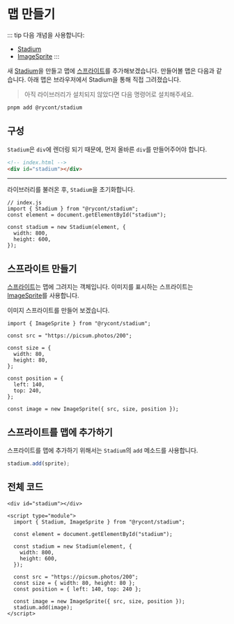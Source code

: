 # 맵 만들기

::: tip 다음 개념을 사용합니다:

- [Stadium](/API/classes/Stadium)
- [ImageSprite](/API/classes/ImageSprite)
  :::

새 [Stadium](/API/classes/Stadium)을 만들고 맵에 [스프라이트](/API/classes/Sprite)를 추가해보겠습니다. 만들어볼 맵은 다음과 같습니다. 아래 맵은 브라우저에서 Stadium을 통해 직접 그려졌습니다.

<div ref="el" />

> 아직 라이브러리가 설치되지 않았다면 다음 명령어로 설치해주세요.

```bash
pnpm add @rycont/stadium
```

## 구성

`Stadium`은 `div`에 렌더링 되기 때문에, 먼저 올바른 `div`를 만들어주어야 합니다.

```html
<!-- index.html -->
<div id="stadium"></div>
```

---

라이브러리를 불러온 후, `Stadium`을 초기화합니다.

```js{5-8}
// index.js
import { Stadium } from "@rycont/stadium";
const element = document.getElementById("stadium");

const stadium = new Stadium(element, {
  width: 800,
  height: 600,
});
```

## 스프라이트 만들기

[스프라이트](/API/classes/Sprite)는 맵에 그려지는 객체입니다. 이미지를 표시하는 스프라이트는 [ImageSprite](/API/classes/ImageSprite)를 사용합니다.

이미지 스프라이트를 만들어 보겠습니다.

```js{1,9}
import { ImageSprite } from "@rycont/stadium";

const src = "https://picsum.photos/200";

const size = {
  width: 80,
  height: 80,
};

const position = {
  left: 140,
  top: 240,
};

const image = new ImageSprite({ src, size, position });
```

## 스프라이트를 맵에 추가하기

스프라이트를 맵에 추가하기 위해서는 `Stadium`의 `add` 메소드를 사용합니다.

```js
stadium.add(sprite);
```

## 전체 코드

```html{1,4,8-11,19,21}
<div id="stadium"></div>

<script type="module">
  import { Stadium, ImageSprite } from "@rycont/stadium";

  const element = document.getElementById("stadium");

  const stadium = new Stadium(element, {
    width: 800,
    height: 600,
  });

  const src = "https://picsum.photos/200";
  const size = { width: 80, height: 80 };
  const position = { left: 140, top: 240 };

  const image = new ImageSprite({ src, size, position });
  stadium.add(image);
</script>
```

<script setup>
    import { ref, onMounted } from 'vue'
    import {
        Stadium,
        SensorLine,
        ImageSprite,
        MoveableSprite,
        Animate,
        DetectLineCrossing,
    } from "../../dist/stadium.js";
    const el = ref(null)

    onMounted(() => {
        const stadium = new Stadium(el.value, {
            width: 800,
            height: 600,
        });

        const src = "https://picsum.photos/200";

        // const width = 80;
        // const height = 80;
        // const left = 140;
        // const top = 240;

        const size = {
            width: 80,
            height: 80,
        };

        const position = {
            left: 140,
            top: 240,
        };

        const image = new ImageSprite({ src, size, position });

        stadium.add(image);

        el.value.style.setProperty("border", "1px solid black");
    })
</script>

